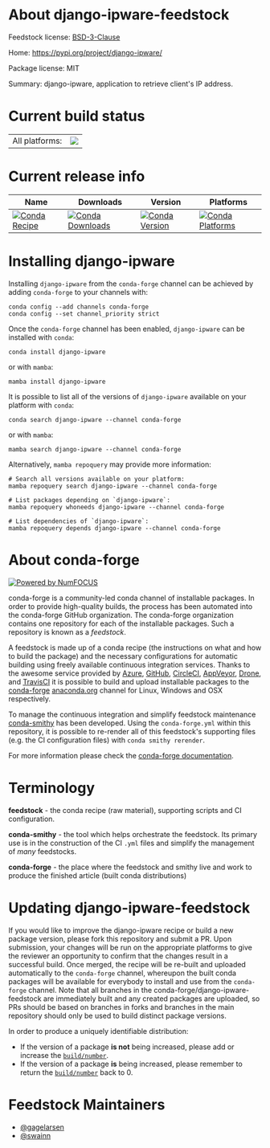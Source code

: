 About django-ipware-feedstock
=============================

Feedstock license: [BSD-3-Clause](https://github.com/conda-forge/django-ipware-feedstock/blob/main/LICENSE.txt)

Home: https://pypi.org/project/django-ipware/

Package license: MIT

Summary: django-ipware, application to retrieve client's IP address.

Current build status
====================


<table><tr><td>All platforms:</td>
    <td>
      <a href="https://dev.azure.com/conda-forge/feedstock-builds/_build/latest?definitionId=10668&branchName=main">
        <img src="https://dev.azure.com/conda-forge/feedstock-builds/_apis/build/status/django-ipware-feedstock?branchName=main">
      </a>
    </td>
  </tr>
</table>

Current release info
====================

| Name | Downloads | Version | Platforms |
| --- | --- | --- | --- |
| [![Conda Recipe](https://img.shields.io/badge/recipe-django--ipware-green.svg)](https://anaconda.org/conda-forge/django-ipware) | [![Conda Downloads](https://img.shields.io/conda/dn/conda-forge/django-ipware.svg)](https://anaconda.org/conda-forge/django-ipware) | [![Conda Version](https://img.shields.io/conda/vn/conda-forge/django-ipware.svg)](https://anaconda.org/conda-forge/django-ipware) | [![Conda Platforms](https://img.shields.io/conda/pn/conda-forge/django-ipware.svg)](https://anaconda.org/conda-forge/django-ipware) |

Installing django-ipware
========================

Installing `django-ipware` from the `conda-forge` channel can be achieved by adding `conda-forge` to your channels with:

```
conda config --add channels conda-forge
conda config --set channel_priority strict
```

Once the `conda-forge` channel has been enabled, `django-ipware` can be installed with `conda`:

```
conda install django-ipware
```

or with `mamba`:

```
mamba install django-ipware
```

It is possible to list all of the versions of `django-ipware` available on your platform with `conda`:

```
conda search django-ipware --channel conda-forge
```

or with `mamba`:

```
mamba search django-ipware --channel conda-forge
```

Alternatively, `mamba repoquery` may provide more information:

```
# Search all versions available on your platform:
mamba repoquery search django-ipware --channel conda-forge

# List packages depending on `django-ipware`:
mamba repoquery whoneeds django-ipware --channel conda-forge

# List dependencies of `django-ipware`:
mamba repoquery depends django-ipware --channel conda-forge
```


About conda-forge
=================

[![Powered by
NumFOCUS](https://img.shields.io/badge/powered%20by-NumFOCUS-orange.svg?style=flat&colorA=E1523D&colorB=007D8A)](https://numfocus.org)

conda-forge is a community-led conda channel of installable packages.
In order to provide high-quality builds, the process has been automated into the
conda-forge GitHub organization. The conda-forge organization contains one repository
for each of the installable packages. Such a repository is known as a *feedstock*.

A feedstock is made up of a conda recipe (the instructions on what and how to build
the package) and the necessary configurations for automatic building using freely
available continuous integration services. Thanks to the awesome service provided by
[Azure](https://azure.microsoft.com/en-us/services/devops/), [GitHub](https://github.com/),
[CircleCI](https://circleci.com/), [AppVeyor](https://www.appveyor.com/),
[Drone](https://cloud.drone.io/welcome), and [TravisCI](https://travis-ci.com/)
it is possible to build and upload installable packages to the
[conda-forge](https://anaconda.org/conda-forge) [anaconda.org](https://anaconda.org/)
channel for Linux, Windows and OSX respectively.

To manage the continuous integration and simplify feedstock maintenance
[conda-smithy](https://github.com/conda-forge/conda-smithy) has been developed.
Using the ``conda-forge.yml`` within this repository, it is possible to re-render all of
this feedstock's supporting files (e.g. the CI configuration files) with ``conda smithy rerender``.

For more information please check the [conda-forge documentation](https://conda-forge.org/docs/).

Terminology
===========

**feedstock** - the conda recipe (raw material), supporting scripts and CI configuration.

**conda-smithy** - the tool which helps orchestrate the feedstock.
                   Its primary use is in the construction of the CI ``.yml`` files
                   and simplify the management of *many* feedstocks.

**conda-forge** - the place where the feedstock and smithy live and work to
                  produce the finished article (built conda distributions)


Updating django-ipware-feedstock
================================

If you would like to improve the django-ipware recipe or build a new
package version, please fork this repository and submit a PR. Upon submission,
your changes will be run on the appropriate platforms to give the reviewer an
opportunity to confirm that the changes result in a successful build. Once
merged, the recipe will be re-built and uploaded automatically to the
`conda-forge` channel, whereupon the built conda packages will be available for
everybody to install and use from the `conda-forge` channel.
Note that all branches in the conda-forge/django-ipware-feedstock are
immediately built and any created packages are uploaded, so PRs should be based
on branches in forks and branches in the main repository should only be used to
build distinct package versions.

In order to produce a uniquely identifiable distribution:
 * If the version of a package **is not** being increased, please add or increase
   the [``build/number``](https://docs.conda.io/projects/conda-build/en/latest/resources/define-metadata.html#build-number-and-string).
 * If the version of a package **is** being increased, please remember to return
   the [``build/number``](https://docs.conda.io/projects/conda-build/en/latest/resources/define-metadata.html#build-number-and-string)
   back to 0.

Feedstock Maintainers
=====================

* [@gagelarsen](https://github.com/gagelarsen/)
* [@swainn](https://github.com/swainn/)

